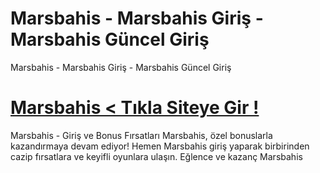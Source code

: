 # Marsbahis - Marsbahis Giriş - Marsbahis Güncel Giriş
Marsbahis - Marsbahis Giriş - Marsbahis Güncel Giriş
#  <a href="https://istanbulguzelleri.org/marsbahis/">Marsbahis < Tıkla Siteye Gir !</a>

Marsbahis - Giriş ve Bonus Fırsatları Marsbahis, özel bonuslarla kazandırmaya devam ediyor! Hemen Marsbahis giriş yaparak birbirinden cazip fırsatlara ve keyifli oyunlara ulaşın. Eğlence ve kazanç Marsbahis
